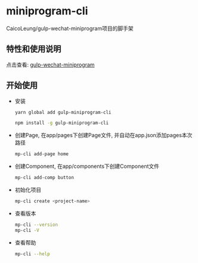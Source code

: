 # miniprogram-cli

CaicoLeung/gulp-wechat-miniprogram项目的脚手架

## 特性和使用说明

  点击查看: [gulp-wechat-miniprogram](https://github.com/CaicoLeung/gulp-wechat-miniprogram)

## 开始使用

- 安装

    ```bash
    yarn global add gulp-miniprogram-cli
    ```

    ```bash
    npm install -g gulp-miniprogram-cli
    ```

- 创建Page, 在app/pages下创建Page文件, 并自动在app.json添加pages本次路径

    ```bash
    mp-cli add-page home
    ```

- 创建Component,  在app/components下创建Component文件

    ```bash
    mp-cli add-comp button
    ```

- 初始化项目

    ```bash
    mp-cli create <project-name>
    ```

- 查看版本

    ```bash
    mp-cli --version
    mp-cli -V
    ```

- 查看帮助

    ```bash
    mp-cli --help
    ```

